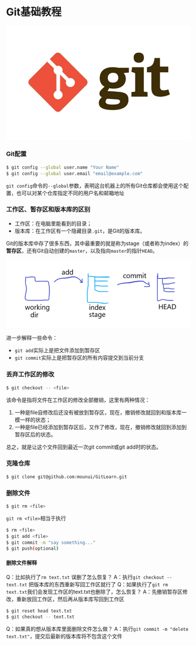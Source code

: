 # Git基础教程

![](img/gitlogo.jpg)

### Git配置

```bash
$ git config --global user.name "Your Name"
$ git config --global user.email "email@example.com"
```

`git config`命令的`--global`参数，表明这台机器上的所有Git仓库都会使用这个配置，也可以对某个仓库指定不同的用户名和邮箱地址

### 工作区、暂存区和版本库的区别

- 工作区：在电脑里能看到的目录；
- 版本库：在工作区有一个隐藏目录`.git`，是Git的版本库。  

Git的版本库中存了很多东西，其中最重要的就是称为stage（或者称为index）的**暂存区**，还有Git自动创建的`master`，以及指向`master`的指针`HEAD`。

![理解](img/git.png)

进一步解释一些命令：

- `git add`实际上是把文件添加到暂存区
- `git commit`实际上是把暂存区的所有内容提交到当前分支

### 丢弃工作区的修改

```bash
$ git checkout -- <file>
```

该命令是指将文件在工作区的修改全部撤销，这里有两种情况：

1. 一种是file自修改后还没有被放到暂存区，现在，撤销修改就回到和版本库一模一样的状态；
2. 一种是file已经添加到暂存区后，又作了修改，现在，撤销修改就回到添加到暂存区后的状态。

总之，就是让这个文件回到最近一次git commit或git add时的状态。

### 克隆仓库

```bash
$ git clone git@github.com:mounui/GitLearn.git
```

### 删除文件

```bash
$ git rm <file>
```

`git rm <file>`相当于执行

```bash
$ rm <file>
$ git add <file>
$ git commit -m "say something..."
$ git push(optional)
```

#### 删除文件解释

Q：比如执行了`rm text.txt` 误删了怎么恢复？
A：执行`git checkout -- text.txt` 把版本库的东西重新写回工作区就行了
Q：如果执行了`git rm text.txt`我们会发现工作区的text.txt也删除了，怎么恢复？
A：先撤销暂存区修改，重新放回工作区，然后再从版本库写回到工作区

```bash
$ git reset head text.txt
$ git checkout -- text.txt
```

Q：如果真的想从版本库里面删除文件怎么做？
A：执行`git commit -m "delete text.txt"`，提交后最新的版本库将不包含这个文件